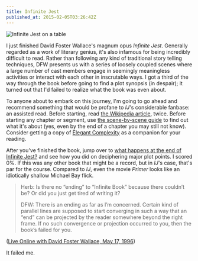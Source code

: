 ```yaml
---
title: Infinite Jest
published_at: 2015-02-05T03:26:42Z
---
```


![Infinite Jest on a table](https://pbs.twimg.com/media/B25yqPsIEAECykQ.jpg:medium)

I just finished David Foster Wallace's magnum opus _Infinite Jest_. Generally regarded as a work of literary genius, it's also infamous for being incredibly difficult to read. Rather than following any kind of traditional story telling techniques, DFW presents us with a series of loosely coupled scenes where a large number of cast members engage in seemingly meaningless activities or interact with each other in inscrutable ways. I got a third of the way through the book before going to find a plot synopsis (in despair); it turned out that I'd failed to realize what the book was even about.

To anyone about to embark on this journey, I'm going to go ahead and recommend something that would be profane to _IJ_'s considerable fanbase: an assisted read. Before starting, read [the Wikipedia article](http://en.wikipedia.org/wiki/Infinite_Jest), twice. Before starting any chapter or segment, use [the scene-by-scene guide](http://faculty.sunydutchess.edu/oneill/Infinite.htm) to find out what it's about (yes, even by the end of a chapter you may still not know). Consider getting a copy of [Elegant Complexity](http://www.amazon.com/exec/obidos/ASIN/0976146533) as a companion for your reading.

After you've finished the book, jump over to [what happens at the end of Infinite Jest?](http://www.aaronsw.com/weblog/ijend) and see how you did on deciphering major plot points. I scored 0%. If this was any other book that might be a record, but in _IJ_'s case, that's par for the course. Compared to _IJ_, even the movie _Primer_ looks like an idiotically shallow Michael Bay flick.

> Herb: Is there no “ending” to “Infinite Book” because there couldn’t be? Or did you just get tired of writing it?
>
> DFW: There is an ending as far as I’m concerned. Certain kind of parallel lines are supposed to start converging in such a way that an “end” can be projected by the reader somewhere beyond the right frame. If no such convergence or projection occurred to you, then the book’s failed for you.

([Live Online with David Foster Wallace, May 17, 1996](http://www.badgerinternet.com/~bobkat/jest11a.html))

It failed me.
